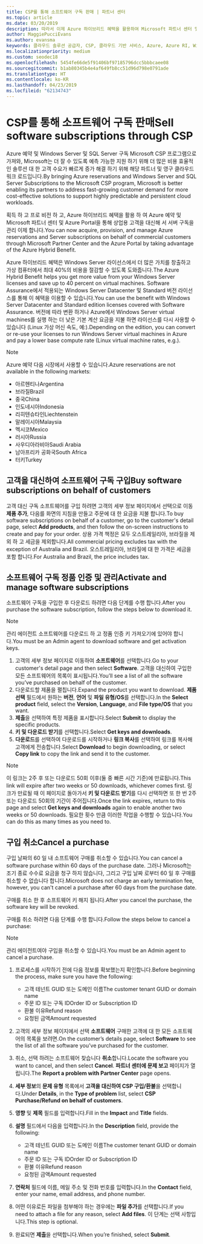 ```yaml
---
title: CSP를 통해 소프트웨어 구독 판매 | 파트너 센터
ms.topic: article
ms.date: 03/20/2019
description: 따라서 이제 Azure 하이브리드 혜택을 활용하여 Microsoft 파트너 센터 및 Azure Portal을 통해 상업 고객을 대신하여 Azure Reserved Instances 및 서버 구독을 획득, 프로비전 및 관리할 수 있게 되었습니다.
author: MaggiePucciEvans
ms.author: evansma
keywords: 클라우드 솔루션 공급자, CSP, 클라우드 기반 서비스, Azure, Azure RI, Windows Server, SQL Server, 소프트웨어 구독
ms.localizationpriority: medium
ms.custom: seodec18
ms.openlocfilehash: 5454fe66de5f91406bf97185796dcc5bbbcaee08
ms.sourcegitcommit: b1ab80345b4e4af649fb8cc51d96d798e0791ade
ms.translationtype: HT
ms.contentlocale: ko-KR
ms.lasthandoff: 04/23/2019
ms.locfileid: "62134743"
---
```

# <a name="sell-software-subscriptions-through-csp"></a><span data-ttu-id="e0812-104">CSP를 통해 소프트웨어 구독 판매</span><span class="sxs-lookup"><span data-stu-id="e0812-104">Sell software subscriptions through CSP</span></span>

<span data-ttu-id="e0812-105">Azure 예약 및 Windows Server 및 SQL Server 구독 Microsoft CSP 프로그램으로 가져와, Microsoft는 더 잘 수 있도록 예측 가능한 지원 하기 위해 더 많은 비용 효율적인 솔루션 대 한 고객 수요가 빠르게 증가 해결 하기 위해 해당 파트너 및 영구 클라우드 워크 로드입니다.</span><span class="sxs-lookup"><span data-stu-id="e0812-105">By bringing Azure reservations and Windows Server and SQL Server Subscriptions to the Microsoft CSP program, Microsoft is better enabling its partners to address fast-growing customer demand for more cost-effective solutions to support highly predictable and persistent cloud workloads.</span></span> 

<span data-ttu-id="e0812-106">획득 하 고 프로 비전 하 고, Azure 하이브리드 혜택을 활용 하 여 Azure 예약 및 Microsoft 파트너 센터 및 Azure Portal을 통해 상업용 고객을 대신해 서 서버 구독을 관리 이제 합니다.</span><span class="sxs-lookup"><span data-stu-id="e0812-106">You can now acquire, provision, and manage Azure reservations and Server subscriptions on behalf of commercial customers through Microsoft Partner Center and the Azure Portal by taking advantage of the Azure Hybrid Benefit.</span></span> 

<span data-ttu-id="e0812-107">Azure 하이브리드 혜택은 Windows Server 라이선스에서 더 많은 가치를 창출하고 가상 컴퓨터에서 최대 40%의 비용을 절감할 수 있도록 도와줍니다.</span><span class="sxs-lookup"><span data-stu-id="e0812-107">The Azure Hybrid Benefit helps you get more value from your Windows Server licenses and save up to 40 percent on virtual machines.</span></span> <span data-ttu-id="e0812-108">Software Assurance에서 적용되는 Windows Server Datacenter 및 Standard 버전 라이선스를 통해 이 혜택을 이용할 수 있습니다.</span><span class="sxs-lookup"><span data-stu-id="e0812-108">You can use the benefit with Windows Server Datacenter and Standard edition licenses covered with Software Assurance.</span></span> <span data-ttu-id="e0812-109">버전에 따라 변환 하거나 Azure에서 Windows Server virtual machines를 실행 하는 더 낮은 기본 계산 요금을 지불 하면 라이선스를 다시 사용할 수 있습니다 (Linux 가상 머신 속도, 예:).</span><span class="sxs-lookup"><span data-stu-id="e0812-109">Depending on the edition, you can convert or re-use your licenses to run Windows Server virtual machines in Azure and pay a lower base compute rate (Linux virtual machine rates, e.g.).</span></span>

> [!NOTE]  
> <span data-ttu-id="e0812-110">Azure 예약 다음 시장에서 사용할 수 있습니다.</span><span class="sxs-lookup"><span data-stu-id="e0812-110">Azure reservations are not available in the following markets:</span></span>  
> * <span data-ttu-id="e0812-111">아르헨티나</span><span class="sxs-lookup"><span data-stu-id="e0812-111">Argentina</span></span>
> * <span data-ttu-id="e0812-112">브라질</span><span class="sxs-lookup"><span data-stu-id="e0812-112">Brazil</span></span>
> * <span data-ttu-id="e0812-113">중국</span><span class="sxs-lookup"><span data-stu-id="e0812-113">China</span></span>
> * <span data-ttu-id="e0812-114">인도네시아</span><span class="sxs-lookup"><span data-stu-id="e0812-114">Indonesia</span></span>
> * <span data-ttu-id="e0812-115">리히텐슈타인</span><span class="sxs-lookup"><span data-stu-id="e0812-115">Liechtenstein</span></span>
> * <span data-ttu-id="e0812-116">말레이시아</span><span class="sxs-lookup"><span data-stu-id="e0812-116">Malaysia</span></span>
> * <span data-ttu-id="e0812-117">멕시코</span><span class="sxs-lookup"><span data-stu-id="e0812-117">Mexico</span></span>
> * <span data-ttu-id="e0812-118">러시아</span><span class="sxs-lookup"><span data-stu-id="e0812-118">Russia</span></span>
> * <span data-ttu-id="e0812-119">사우디아라비아</span><span class="sxs-lookup"><span data-stu-id="e0812-119">Saudi Arabia</span></span>
> * <span data-ttu-id="e0812-120">남아프리카 공화국</span><span class="sxs-lookup"><span data-stu-id="e0812-120">South Africa</span></span>
> * <span data-ttu-id="e0812-121">터키</span><span class="sxs-lookup"><span data-stu-id="e0812-121">Turkey</span></span>

<!--March 20, 2019 - this list of countries was correct as of today. Maggie last updated the list according to FAREAST\v-pubobb in bug 20907186.
-->

## <a name="buy-software-subscriptions-on-behalf-of-customers"></a><span data-ttu-id="e0812-122">고객을 대신하여 소프트웨어 구독 구입</span><span class="sxs-lookup"><span data-stu-id="e0812-122">Buy software subscriptions on behalf of customers</span></span>

<span data-ttu-id="e0812-123">고객 대신 구독 소프트웨어를 구입 하려면 고객의 세부 정보 페이지에서 선택으로 이동 **제품 추가**, 다음를 화면의 지침을 만들고 주문에 대 한 요금을 지불 합니다.</span><span class="sxs-lookup"><span data-stu-id="e0812-123">To buy software subscriptions on behalf of a customer, go to the customer's detail page, select **Add products**, and then follow the on-screen instructions to create and pay for your order.</span></span> <span data-ttu-id="e0812-124">상용 가격 책정은 모두 오스트레일리아, 브라질을 제외 하 고 세금을 제외합니다.</span><span class="sxs-lookup"><span data-stu-id="e0812-124">All commercial pricing excludes tax with the exception of Australia and Brazil.</span></span> <span data-ttu-id="e0812-125">오스트레일리아, 브라질에 대 한 가격은 세금을 포함 합니다.</span><span class="sxs-lookup"><span data-stu-id="e0812-125">For Australia and Brazil, the price includes tax.</span></span>

## <a name="activate-and-manage-software-subscriptions"></a><span data-ttu-id="e0812-126">소프트웨어 구독 정품 인증 및 관리</span><span class="sxs-lookup"><span data-stu-id="e0812-126">Activate and manage software subscriptions</span></span>

<span data-ttu-id="e0812-127">소프트웨어 구독을 구입한 후 다운로드 하려면 다음 단계를 수행 합니다.</span><span class="sxs-lookup"><span data-stu-id="e0812-127">After you purchase the software subscription, follow the steps below to download it.</span></span>

>[!NOTE]
><span data-ttu-id="e0812-128">관리 에이전트 소프트웨어를 다운로드 하 고 정품 인증 키 가져오기에 있어야 합니다.</span><span class="sxs-lookup"><span data-stu-id="e0812-128">You must be an Admin agent to download software and get activation keys.</span></span>

1. <span data-ttu-id="e0812-129">고객의 세부 정보 페이지로 이동하여 **소프트웨어**를 선택합니다.</span><span class="sxs-lookup"><span data-stu-id="e0812-129">Go to your customer's detail page and then select **Software**.</span></span> <span data-ttu-id="e0812-130">고객을 대신하여 구입한 모든 소프트웨어의 목록이 표시됩니다.</span><span class="sxs-lookup"><span data-stu-id="e0812-130">You’ll see a list of all the software you’ve purchased on behalf of the customer.</span></span> 
2.  <span data-ttu-id="e0812-131">다운로드할 제품을 펼칩니다.</span><span class="sxs-lookup"><span data-stu-id="e0812-131">Expand the product you want to download.</span></span> <span data-ttu-id="e0812-132">**제품 선택** 필드에서 원하는 **버전**, **언어** 및 **파일 유형/OS**를 선택합니다.</span><span class="sxs-lookup"><span data-stu-id="e0812-132">In the **Select product** field, select the **Version**, **Language**, and **File type/OS** that you want.</span></span> 
3.  <span data-ttu-id="e0812-133">**제출**을 선택하여 특정 제품을 표시합니다.</span><span class="sxs-lookup"><span data-stu-id="e0812-133">Select **Submit** to display the specific products.</span></span> 
4.  <span data-ttu-id="e0812-134">**키 및 다운로드 받기**를 선택합니다.</span><span class="sxs-lookup"><span data-stu-id="e0812-134">Select **Get keys and downloads**.</span></span> 
5.  <span data-ttu-id="e0812-135">**다운로드**를 선택하여 다운로드를 시작하거나 **링크 복사**를 선택하여 링크를 복사해 고객에게 전송합니다.</span><span class="sxs-lookup"><span data-stu-id="e0812-135">Select **Download** to begin downloading, or select **Copy link** to copy the link and send it to the customer.</span></span> 

>[!NOTE]
><span data-ttu-id="e0812-136">이 링크는 2주 후 또는 다운로드 50회 이후(둘 중 빠른 시간 기준)에 만료됩니다.</span><span class="sxs-lookup"><span data-stu-id="e0812-136">This link will expire after two weeks or 50 downloads, whichever comes first.</span></span> <span data-ttu-id="e0812-137">링크가 만료될 때 이 페이지로 돌아가서 **키 및 다운로드 받기**를 다시 선택하면 또 한 번 2주 또는 다운로드 50회의 기간이 주어집니다.</span><span class="sxs-lookup"><span data-stu-id="e0812-137">Once the link expires, return to this page and select **Get keys and downloads** again to enable another two weeks or 50 downloads.</span></span> <span data-ttu-id="e0812-138">필요한 횟수 만큼 이러한 작업을 수행할 수 있습니다.</span><span class="sxs-lookup"><span data-stu-id="e0812-138">You can do this as many times as you need to.</span></span> 

## <a name="cancel-a-purchase"></a><span data-ttu-id="e0812-139">구입 취소</span><span class="sxs-lookup"><span data-stu-id="e0812-139">Cancel a purchase</span></span>

<span data-ttu-id="e0812-140">구입 날짜의 60 일 내 소프트웨어 구매를 취소할 수 있습니다.</span><span class="sxs-lookup"><span data-stu-id="e0812-140">You can cancel a software purchase within 60 days of the purchase date.</span></span> <span data-ttu-id="e0812-141">그러나 Microsoft는 조기 종료 수수료 요금을 청구 하지 않습니다, 그리고 구입 날짜 로부터 60 일 후 구매를 취소할 수 없습니다 합니다.</span><span class="sxs-lookup"><span data-stu-id="e0812-141">Microsoft does not charge an early termination fee, however, you can't cancel a purchase after 60 days from the purchase date.</span></span>

<span data-ttu-id="e0812-142">구매를 취소 한 후 소프트웨어 키 해지 됩니다.</span><span class="sxs-lookup"><span data-stu-id="e0812-142">After you cancel the purchase, the software key will be revoked.</span></span> 

<span data-ttu-id="e0812-143">구매를 취소 하려면 다음 단계를 수행 합니다.</span><span class="sxs-lookup"><span data-stu-id="e0812-143">Follow the steps below to cancel a purchase:</span></span>

>[!NOTE]
><span data-ttu-id="e0812-144">관리 에이전트여야 구입을 취소할 수 있습니다.</span><span class="sxs-lookup"><span data-stu-id="e0812-144">You must be an Admin agent to cancel a purchase.</span></span> 

1.  <span data-ttu-id="e0812-145">프로세스를 시작하기 전에 다음 정보를 확보했는지 확인합니다.</span><span class="sxs-lookup"><span data-stu-id="e0812-145">Before beginning the process, make sure you have the following:</span></span>
    -   <span data-ttu-id="e0812-146">고객 테넌트 GUID 또는 도메인 이름</span><span class="sxs-lookup"><span data-stu-id="e0812-146">The customer tenant GUID or domain name</span></span>
    -   <span data-ttu-id="e0812-147">주문 ID 또는 구독 ID</span><span class="sxs-lookup"><span data-stu-id="e0812-147">Order ID or Subscription ID</span></span>
    -   <span data-ttu-id="e0812-148">환불 이유</span><span class="sxs-lookup"><span data-stu-id="e0812-148">Refund reason</span></span>
    -   <span data-ttu-id="e0812-149">요청된 금액</span><span class="sxs-lookup"><span data-stu-id="e0812-149">Amount requested</span></span>

2.  <span data-ttu-id="e0812-150">고객의 세부 정보 페이지에서 선택 **소프트웨어** 구매한 고객에 대 한 모든 소프트웨어의 목록을 보려면.</span><span class="sxs-lookup"><span data-stu-id="e0812-150">On the customer’s details page, select **Software** to see the list of all the software you’ve purchased for the customer.</span></span> 

3.  <span data-ttu-id="e0812-151">취소, 선택 하려는 소프트웨어 찾습니다 **취소**합니다.</span><span class="sxs-lookup"><span data-stu-id="e0812-151">Locate the software you want to cancel, and then select **Cancel**.</span></span> <span data-ttu-id="e0812-152">**파트너 센터에 문제 보고** 페이지가 열립니다.</span><span class="sxs-lookup"><span data-stu-id="e0812-152">The **Report a problem with Partner Center** page opens.</span></span> 

4.  <span data-ttu-id="e0812-153">**세부 정보**의 **문제 유형** 목록에서 **고객을 대신하여 CSP 구입/환불**을 선택합니다.</span><span class="sxs-lookup"><span data-stu-id="e0812-153">Under **Details**, in the **Type of problem** list, select **CSP Purchase/Refund on behalf of customers**.</span></span>

5.  <span data-ttu-id="e0812-154">**영향** 및 **제목** 필드를 입력합니다.</span><span class="sxs-lookup"><span data-stu-id="e0812-154">Fill in the **Impact** and **Title** fields.</span></span> 

6.  <span data-ttu-id="e0812-155">**설명** 필드에서 다음을 입력합니다.</span><span class="sxs-lookup"><span data-stu-id="e0812-155">In the **Description** field, provide the following:</span></span> 
    -   <span data-ttu-id="e0812-156">고객 테넌트 GUID 또는 도메인 이름</span><span class="sxs-lookup"><span data-stu-id="e0812-156">The customer tenant GUID or domain name</span></span>
    -   <span data-ttu-id="e0812-157">주문 ID 또는 구독 ID</span><span class="sxs-lookup"><span data-stu-id="e0812-157">Order ID or Subscription ID</span></span>
    -   <span data-ttu-id="e0812-158">환불 이유</span><span class="sxs-lookup"><span data-stu-id="e0812-158">Refund reason</span></span>
    -   <span data-ttu-id="e0812-159">요청된 금액</span><span class="sxs-lookup"><span data-stu-id="e0812-159">Amount requested</span></span>

7.  <span data-ttu-id="e0812-160">**연락처** 필드에 이름, 메일 주소 및 전화 번호를 입력합니다.</span><span class="sxs-lookup"><span data-stu-id="e0812-160">In the **Contact** field, enter your name, email address, and phone number.</span></span> 

8.  <span data-ttu-id="e0812-161">어떤 이유로든 파일을 첨부해야 하는 경우에는 **파일 추가**를 선택합니다.</span><span class="sxs-lookup"><span data-stu-id="e0812-161">If you need to attach a file for any reason, select **Add files**.</span></span> <span data-ttu-id="e0812-162">이 단계는 선택 사항입니다.</span><span class="sxs-lookup"><span data-stu-id="e0812-162">This step is optional.</span></span> 

9.  <span data-ttu-id="e0812-163">완료되면 **제출**을 선택합니다.</span><span class="sxs-lookup"><span data-stu-id="e0812-163">When you’re finished, select **Submit**.</span></span>

